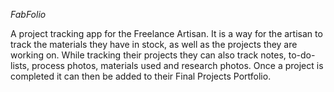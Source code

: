 *FabFolio*

A project tracking app for the Freelance Artisan. It is a way for the artisan to track the materials they have in stock, as well as the projects they are working on. While tracking their projects they can also track notes, to-do-lists, process photos, materials used and research photos. Once a project is completed it can then be added to their Final Projects Portfolio.
